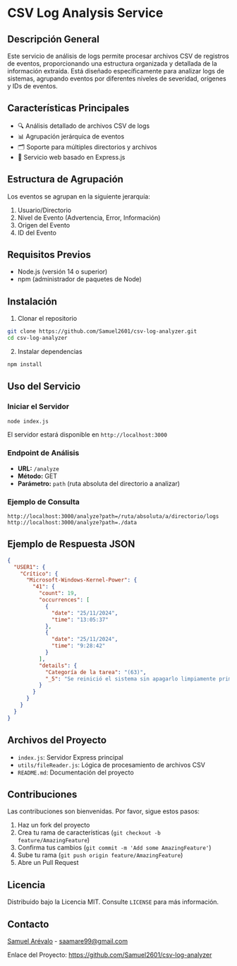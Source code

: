 # CSV Log Analysis Service

## Descripción General

Este servicio de análisis de logs permite procesar archivos CSV de registros de eventos, proporcionando una estructura organizada y detallada de la información extraída. Está diseñado específicamente para analizar logs de sistemas, agrupando eventos por diferentes niveles de severidad, orígenes y IDs de eventos.

## Características Principales

- 🔍 Análisis detallado de archivos CSV de logs
- 📊 Agrupación jerárquica de eventos
- 🗂️ Soporte para múltiples directorios y archivos
- 🚀 Servicio web basado en Express.js

## Estructura de Agrupación

Los eventos se agrupan en la siguiente jerarquía:

1. Usuario/Directorio
2. Nivel de Evento (Advertencia, Error, Información)
3. Origen del Evento
4. ID del Evento

## Requisitos Previos

- Node.js (versión 14 o superior)
- npm (administrador de paquetes de Node)

## Instalación

1. Clonar el repositorio

```bash
git clone https://github.com/Samuel2601/csv-log-analyzer.git
cd csv-log-analyzer
```

2. Instalar dependencias

```bash
npm install
```

## Uso del Servicio

### Iniciar el Servidor

```bash
node index.js
```

El servidor estará disponible en `http://localhost:3000`

### Endpoint de Análisis

- **URL:** `/analyze`
- **Método:** GET
- **Parámetro:** `path` (ruta absoluta del directorio a analizar)

### Ejemplo de Consulta

```
http://localhost:3000/analyze?path=/ruta/absoluta/a/directorio/logs
http://localhost:3000/analyze?path=./data
```

## Ejemplo de Respuesta JSON

```json
{
  "USER1": {
    "Crítico": {
      "Microsoft-Windows-Kernel-Power": {
        "41": {
          "count": 19,
          "occurrences": [
            {
              "date": "25/11/2024",
              "time": "13:05:37"
            },
            {
              "date": "25/11/2024",
              "time": "9:28:42"
            }
          ],
          "details": {
            "Categoría de la tarea": "(63)",
            "_5": "Se reinició el sistema sin apagarlo limpiamente primero. Este error puede producirse si el sistema dejó de responder, se bloqueó o se interrumpió el suministro eléctrico de forma inesperada."
          }
        }
      }
    }
  }
}
```

## Archivos del Proyecto

- `index.js`: Servidor Express principal
- `utils/fileReader.js`: Lógica de procesamiento de archivos CSV
- `README.md`: Documentación del proyecto

## Contribuciones

Las contribuciones son bienvenidas. Por favor, sigue estos pasos:

1. Haz un fork del proyecto
2. Crea tu rama de características (`git checkout -b feature/AmazingFeature`)
3. Confirma tus cambios (`git commit -m 'Add some AmazingFeature'`)
4. Sube tu rama (`git push origin feature/AmazingFeature`)
5. Abre un Pull Request

## Licencia

Distribuido bajo la Licencia MIT. Consulte `LICENSE` para más información.

## Contacto

[Samuel Arévalo](https://github.com/Samuel2601) - [saamare99@gmail.com](mailto:saamare99@gmail.com)

Enlace del Proyecto: https://github.com/Samuel2601/csv-log-analyzer
